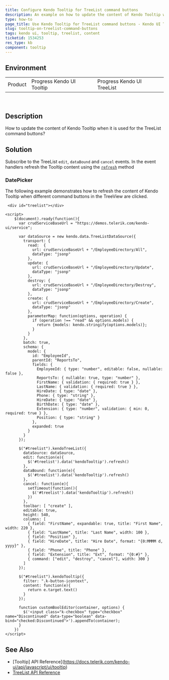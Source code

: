 ```yaml
---
title: Configure Kendo Tooltip for TreeList command buttons
description: An example on how to update the content of Kendo Tooltip when used on TreeList command buttons.
type: how-to
page_title: Use Kendo Tooltip for TreeList command buttons - Kendo UI Tooltip for jQuery
slug: tooltip-on-treelist-command-buttons
tags: kendo ui, tooltip, treelist, content
ticketid: 1534253
res_type: kb
component: tooltip
---
```


## Environment

<table>
 <tr>
  <td>Product</td>
  <td>Progress Kendo UI Tooltip</td>
  <td>Progress Kendo UI TreeList</td>
 </tr>
</table>
 

## Description

How to update the content of Kendo Tooltip when it is used for the TreeList command buttons?

## Solution

Subscribe to the TreeList `edit`, `dataBound` and `cancel` events. In the event handlers refresh the Tooltip content using the [`refresh`](/api/javascript/ui/tooltip/methods/refresh) method 

### DatePicker

The following example demonstrates how to refresh the content of Kendo Tooltip when different command buttons in the TreeView are clicked.

```dojo
 <div id="treelist"></div>

<script>
    $(document).ready(function(){
      var crudServiceBaseUrl = "https://demos.telerik.com/kendo-ui/service";

      var dataSource = new kendo.data.TreeListDataSource({
        transport: {
          read:  {
            url: crudServiceBaseUrl + "/EmployeeDirectory/All",
            dataType: "jsonp"
          },
          update: {
            url: crudServiceBaseUrl + "/EmployeeDirectory/Update",
            dataType: "jsonp"
          },
          destroy: {
            url: crudServiceBaseUrl + "/EmployeeDirectory/Destroy",
            dataType: "jsonp"
          },
          create: {
            url: crudServiceBaseUrl + "/EmployeeDirectory/Create",
            dataType: "jsonp"
          },
          parameterMap: function(options, operation) {
            if (operation !== "read" && options.models) {
              return {models: kendo.stringify(options.models)};
            }
          }
        },
        batch: true,
        schema: {
          model: {
            id: "EmployeeId",
            parentId: "ReportsTo",
            fields: {
              EmployeeId: { type: "number", editable: false, nullable: false },
              ReportsTo: { nullable: true, type: "number" },
              FirstName: { validation: { required: true } },
              LastName: { validation: { required: true } },
              HireDate: { type: "date" },
              Phone: { type: "string" },
              HireDate: { type: "date" },
              BirthDate: { type: "date" },
              Extension: { type: "number", validation: { min: 0, required: true } },
              Position: { type: "string" }
            },
            expanded: true
          }
        }
      });

      $("#treelist").kendoTreeList({
        dataSource: dataSource,           
        edit: function(e){            
          $('#treelist').data('kendoTooltip').refresh()             
        }, 
        dataBound: function(e){            
          $('#treelist').data('kendoTooltip').refresh()             
        }, 
        cancel: function(e){ 
          setTimeout(function(){
            $('#treelist').data('kendoTooltip').refresh()
          })
        },
        toolbar: [ "create" ],
        editable: true,
        height: 540,
        columns: [
          { field: "FirstName", expandable: true, title: "First Name", width: 220 },
          { field: "LastName", title: "Last Name", width: 100 },
          { field: "Position" },
          { field: "HireDate", title: "Hire Date", format: "{0:MMMM d, yyyy}" },
          { field: "Phone", title: "Phone" },
          { field: "Extension", title: "Ext", format: "{0:#}" },
          { command: ["edit", "destroy", "cancel"], width: 300 }
        ]
      });

      $("#treelist").kendoTooltip({
        filter: ".k-button-icontext",
        content: function(e){              	
          return e.target.text()
        }
      });

      function customBoolEditor(container, options) {
        $('<input class="k-checkbox" type="checkbox" name="Discontinued" data-type="boolean" data-bind="checked:Discontinued">').appendTo(container);
      }
    })
</script>
```

## See Also

* [Tooltip] API Reference](https://docs.telerik.com/kendo-ui/api/javascript/ui/tooltip)
* [TreeList API Reference](https://docs.telerik.com/kendo-ui/api/javascript/ui/treelist)

